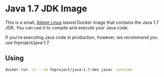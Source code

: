 # Java 1.7 JDK Image

This is a small, [Alpine Linux](http://www.alpinelinux.org/) based Docker image
that contains the Java 1.7 JDK. You can use it to compile and execute your Java code.

If you're executing Java code in production, however, we recommend you use fnproject/java:1.7.

## Using

```sh
docker run -it --rm fnproject/java:1.7-dev javac -version
```

